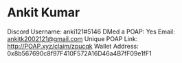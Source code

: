 # Ankit Kumar

Discord Username: anki121#5146
DMed a POAP: Yes
Email: ankitk2002121@gmail.com
Unique POAP Link: http://POAP.xyz/claim/zpucqk
Wallet Address: 0x8b567690c8f97F410F572A16D46a4B7fF09e1fF1